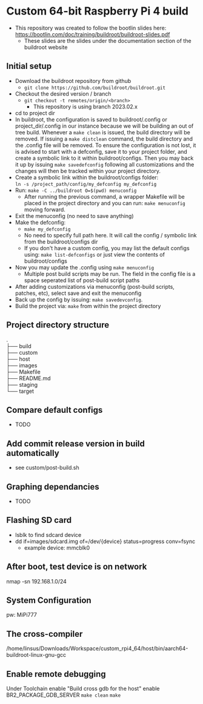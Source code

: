 # Custom 64-bit Raspberry Pi 4 build

- This repository was created to follow the bootlin slides here: https://bootlin.com/doc/training/buildroot/buildroot-slides.pdf
  - These slides are the slides under the documentation section of the buildroot website

## Initial setup

- Download the buildroot repository from github
  - `git clone https://github.com/buildroot/buildroot.git`
- Checkout the desired version / branch
  - `git checkout -t remotes/origin/<branch>`
    - This repository is using branch 2023.02.x
- cd to project dir
- In buildroot, the configuration is saved to buildroot/.config or project_dir/.config in our instance because we will be building an out of tree build. Whenever a `make clean` is issued, the build directory will be removed. If issuing a `make distclean` command, the build directory and the .config file will be removed. To ensure the configuration is not lost, it is advised to start with a defconfig, save it to your project folder, and create a symbolic link to it within buildroot/configs. Then you may back it up by issuing `make savedefconfig` following all customizations and the changes will then be tracked within your project directory.
- Create a symbolic link within the buildroot/configs folder: <br>`ln -s /project_path/config/my_defconfig my_defconfig`
- Run: `make -C ../buildroot O=$(pwd) menuconfig` <br>
  - After running the previous command, a wrapper Makefile will be placed in the project directory and you can run: `make menuconfig` moving forward.
- Exit the menuconfig (no need to save anything)
- Make the defconfig:
  - `make my_defconfig`<br>
  - No need to specify full path here. It will call the config / symbolic link from the buildroot/configs dir
  - If you don't have a custom config, you may list the default configs using: `make list-defconfigs` or just view the contents of buildroot/configs
- Now you may update the .config using `make menuconfig`<br>
  - Multiple post build scripts may be run. The field in the config file is a space seperated list of post-build script paths
- After adding customizations via menuconfig (post-build scripts, patches, etc), select save and exit the menuconfig
- Back up the config by issuing: `make savedevconfig`.
- Build the project via: `make` from within the project directory

## Project directory structure

.<br>
├── build<br>
├── custom<br>
├── host<br>
├── images<br>
├── Makefile<br>
├── README.md<br>
├── staging<br>
└── target<br>

## Compare default configs

- TODO

## Add commit release version in build automatically

- see custom/post-build.sh

## Graphing dependancies

- TODO

## Flashing SD card

- lsblk to find sdcard device
- dd if=images/sdcard.img of=/dev/{device} status=progress conv=fsync
  - example device: mmcblk0

## After boot, test device is on network

nmap -sn 192.168.1.0/24

## System Configuration

pw: MiPi777

## The cross-compiler

/home/linsus/Downloads/Workspace/custom_rpi4_64/host/bin/aarch64-buildroot-linux-gnu-gcc

## Enable remote debugging

Under Toolchain enable "Build cross gdb for the host"
enable BR2_PACKAGE_GDB_SERVER
`make clean`
`make`
